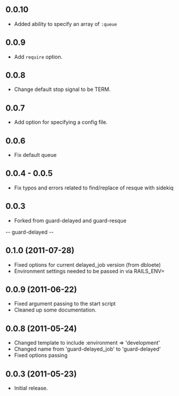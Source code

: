 ## 0.0.10

* Added ability to specify an array of `:queue`

## 0.0.9

 * Add `require` option.

## 0.0.8

 * Change default stop signal to be TERM.

## 0.0.7

 * Add option for specifying a config file.

## 0.0.6

 * Fix default queue

## 0.0.4 - 0.0.5

 * Fix typos and errors related to find/replace of resque with sidekiq

## 0.0.3

 * Forked from guard-delayed and guard-resque


-- guard-delayed --

## 0.1.0 (2011-07-28)

 * Fixed options for current delayed_job version (from dbloete)
 * Environment settings needed to be passed in via RAILS_ENV=

## 0.0.9 (2011-06-22)

 * Fixed argument passing to the start script
 * Cleaned up some documentation.

## 0.0.8 (2011-05-24)

 * Changed template to include :environment => 'development'
 * Changed name from 'guard-delayed_job' to 'guard-delayed'
 * Fixed options passing

## 0.0.3 (2011-05-23)

 * Initial release.
